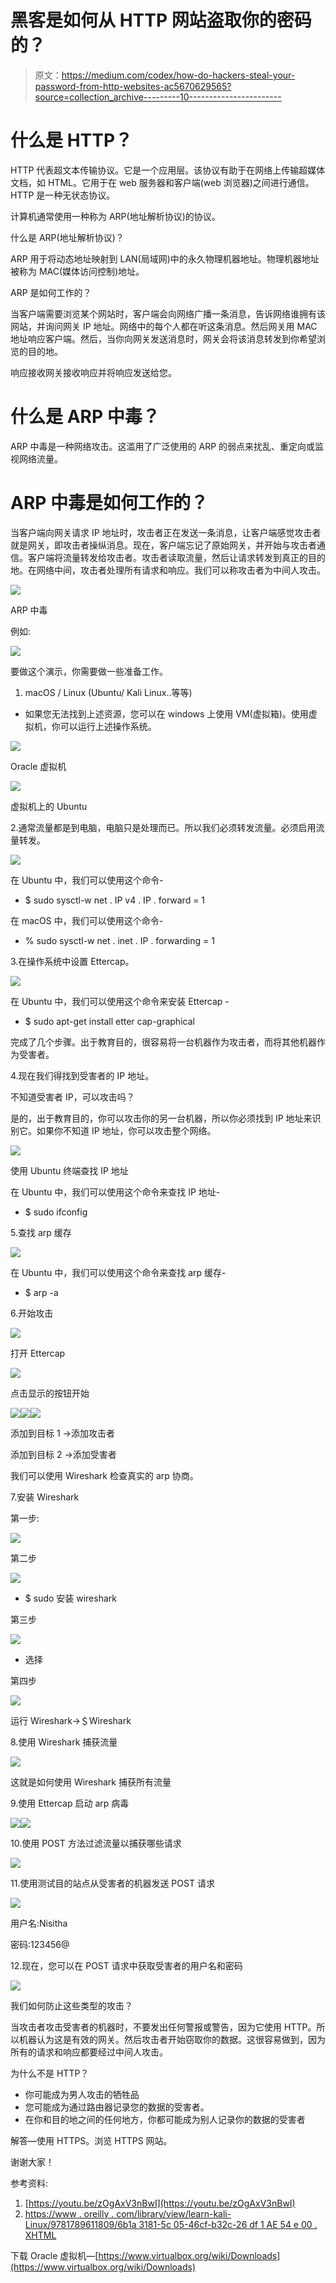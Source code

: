 # 黑客是如何从 HTTP 网站盗取你的密码的？

> 原文：<https://medium.com/codex/how-do-hackers-steal-your-password-from-http-websites-ac5670629565?source=collection_archive---------10----------------------->

# 什么是 HTTP？

HTTP 代表超文本传输协议。它是一个应用层。该协议有助于在网络上传输超媒体文档，如 HTML。它用于在 web 服务器和客户端(web 浏览器)之间进行通信。HTTP 是一种无状态协议。

计算机通常使用一种称为 ARP(地址解析协议)的协议。

什么是 ARP(地址解析协议)？

ARP 用于将动态地址映射到 LAN(局域网)中的永久物理机器地址。物理机器地址被称为 MAC(媒体访问控制)地址。

ARP 是如何工作的？

当客户端需要浏览某个网站时，客户端会向网络广播一条消息，告诉网络谁拥有该网站，并询问网关 IP 地址。网络中的每个人都在听这条消息。然后网关用 MAC 地址响应客户端。然后，当你向网关发送消息时，网关会将该消息转发到你希望浏览的目的地。

响应接收网关接收响应并将响应发送给您。

# 什么是 ARP 中毒？

ARP 中毒是一种网络攻击。这滥用了广泛使用的 ARP 的弱点来扰乱、重定向或监视网络流量。

# ARP 中毒是如何工作的？

当客户端向网关请求 IP 地址时，攻击者正在发送一条消息，让客户端感觉攻击者就是网关，即攻击者操纵消息。现在，客户端忘记了原始网关，并开始与攻击者通信。客户端将流量转发给攻击者。攻击者读取流量，然后让请求转发到真正的目的地。在网络中间，攻击者处理所有请求和响应。我们可以称攻击者为中间人攻击。

![](img/a108d76f07ecdc35ed49d87aa2fa7720.png)

ARP 中毒

例如:

![](img/af2bb1924a2f6277cff0563426eec21e.png)

要做这个演示，你需要做一些准备工作。

1.  macOS / Linux (Ubuntu/ Kali Linux..等等)

*   如果您无法找到上述资源，您可以在 windows 上使用 VM(虚拟箱)。使用虚拟机，你可以运行上述操作系统。

![](img/dbe377c61a09a407985e757903bc3c8f.png)

Oracle 虚拟机

![](img/e27f122f808412f961087511fedd15ec.png)

虚拟机上的 Ubuntu

2.通常流量都是到电脑，电脑只是处理而已。所以我们必须转发流量。必须启用流量转发。

![](img/64615da289407796332dde149353283e.png)

在 Ubuntu 中，我们可以使用这个命令-

*   $ sudo sysctl-w net . IP v4 . IP . forward = 1

在 macOS 中，我们可以使用这个命令-

*   % sudo sysctl-w net . inet . IP . forwarding = 1

3.在操作系统中设置 Ettercap。

![](img/c5844877890603d3e88249e7195e005e.png)

在 Ubuntu 中，我们可以使用这个命令来安装 Ettercap -

*   $ sudo apt-get install etter cap-graphical

完成了几个步骤。出于教育目的，很容易将一台机器作为攻击者，而将其他机器作为受害者。

4.现在我们得找到受害者的 IP 地址。

不知道受害者 IP，可以攻击吗？

是的，出于教育目的，你可以攻击你的另一台机器，所以你必须找到 IP 地址来识别它。如果你不知道 IP 地址，你可以攻击整个网络。

![](img/e8172381b1f34cf55554c14e9f35116a.png)

使用 Ubuntu 终端查找 IP 地址

在 Ubuntu 中，我们可以使用这个命令来查找 IP 地址-

*   $ sudo ifconfig

5.查找 arp 缓存

![](img/a44fda6fb6eec7c7107f30a7efe249c1.png)

在 Ubuntu 中，我们可以使用这个命令来查找 arp 缓存-

*   $ arp -a

6.开始攻击

![](img/3e531e1f77556a08a694a7a349321af2.png)

打开 Ettercap

![](img/c86b404a424a2fbfa512e1177a690a28.png)

点击显示的按钮开始

![](img/e79e18bec3dc26f53b3d9d72b2757347.png)![](img/6c97a2800fb3cdd72e5eb84313af9b86.png)![](img/c5475d70a6d7fd0e6eb029d2286e378e.png)

添加到目标 1 →添加攻击者

添加到目标 2 →添加受害者

我们可以使用 Wireshark 检查真实的 arp 协商。

7.安装 Wireshark

第一步:

![](img/c7de7d4566c922424bb28205ddd369cc.png)

第二步

![](img/f242764403a2232b85bb340b9d4714a0.png)

*   $ sudo 安装 wireshark

第三步

![](img/11344bc83ec999193139678a1d42b6d4.png)

*   选择

第四步

![](img/65555755406c342f84dfbbdb6785b1db.png)

运行 Wireshark→＄Wireshark

8.使用 Wireshark 捕获流量

![](img/f7c0047a1360fe5dce2a9b03ff5342ba.png)

这就是如何使用 Wireshark 捕获所有流量

9.使用 Ettercap 启动 arp 病毒

![](img/3375b4372423e765687997498aa9a8b5.png)![](img/153311ebd1eda837fb1d0abdca8d93c7.png)

10.使用 POST 方法过滤流量以捕获哪些请求

![](img/07a7add0f72ef7fa5d53bbe093d83efd.png)

11.使用测试目的站点从受害者的机器发送 POST 请求

![](img/f45eccdad4a87996a768e9e5548e210a.png)

用户名:Nisitha

密码:123456@

12.现在，您可以在 POST 请求中获取受害者的用户名和密码

![](img/1d3e7c5a04d1cc00815c1193fe420fe3.png)

我们如何防止这些类型的攻击？

当攻击者攻击受害者的机器时，不要发出任何警报或警告，因为它使用 HTTP。所以机器认为这是有效的网关。然后攻击者开始窃取你的数据。这很容易做到，因为所有的请求和响应都要经过中间人攻击。

为什么不是 HTTP？

*   你可能成为男人攻击的牺牲品
*   您可能成为通过路由器记录您的数据的受害者。
*   在你和目的地之间的任何地方，你都可能成为别人记录你的数据的受害者

解答—使用 HTTPS。浏览 HTTPS 网站。

谢谢大家！

参考资料:

1.  [https://youtu.be/zOgAxV3nBwI](https://youtu.be/zOgAxV3nBwI)
2.  [https://www . oreilly . com/library/view/learn-kali-Linux/9781789611809/6b1a 3181-5c 05-46cf-b32c-26 df 1 AE 54 e 00 . XHTML](https://www.oreilly.com/library/view/learn-kali-linux/9781789611809/6b1a3181-5c05-46cf-b32c-26df1ae54e00.xhtml)

下载 Oracle 虚拟机—[https://www.virtualbox.org/wiki/Downloads](https://www.virtualbox.org/wiki/Downloads)